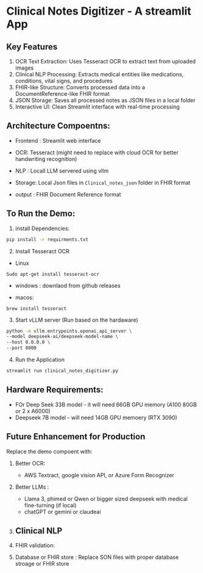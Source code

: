 # Clinical Notes Digitizer - A streamlit App

## Key Features
1. OCR Text Extraction: Uses Tesseract OCR to extract text from uploaded images
2. Clinical NLP Processing: Extracts medical entities like medications, conditions, vital signs, and procedures
3. FHIR-like Structure: Converts processed data into a DocumentReference-like FHIR format
4. JSON Storage: Saves all processed notes as JSON files in a local folder
5. Interactive UI: Clean Streamlit interface with real-time processing

## Architecture Compoentns: 
- Frontend : Streamlit web interface 
- OCR: Tesseract (might need to replace with cloud OCR for better handwriting recognition)
- NLP : Locall LLM servered using vllm 

- Storage: Local Json files in `Clinical_notes_json` folder in FHIR format 
- output : FHIR Document Reference format 

## To Run the Demo: 
1. install Dependencies: 
```bash
pip install -r requirments.txt  
```

2. Install Tesseract OCR 
- Linux 
``` 
Sudo apt-get install tesseract-ocr
```
- windows : downlaod from github releases 

- macos: 
```
brew install tesseract
``` 

3. Start vLLM server (Run based on the hardaware)
``` bash
python -m vllm.entrypoints.openai.api_server \
--model deepseek-ai/deepseek-model-name \
--host 0.0.0.0 \
--port 8000
```
4. Run the Application 
```bash 
streamlit run clinical_notes_digitizer.py
```

## Hardware Requirements: 
- FOr Deep Seek 33B model - it will need 66GB GPU memory (A100 80GB or 2 x A6000) 
- Deepseek 7B model - will need 14GB GPU memoery (RTX 3090)
## Future Enhancement for Production 

Replace the demo compoent with: 

1. Better OCR: 
    - AWS Textract, google vision API, or Azure Form Recognizer 

2. Better LLMs : 
    - Llama 3, phimed or Qwen or bigger sized deepseek with medical fine-turning (if local)
    - chatGPT or gemini or claudeai 
3. Clinical NLP
    -  

4. FHIR validation: 

5. Database or FHIR store : 
Replace SON files with proper database stroage or FHIR store 
